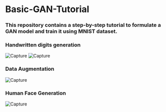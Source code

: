 # Basic-GAN-Tutorial

### This repository contains a step-by-step tutorial to formulate a GAN model and train it using MNIST dataset.

### Handwritten digits generation

![Capture](https://user-images.githubusercontent.com/50166164/208571116-e7cbcb5f-9425-4185-9713-a61a31312e6c.PNG)
![Capture](https://user-images.githubusercontent.com/50166164/208571612-0400cb78-66ec-4d97-9e98-563c4a0548a5.PNG)

### Data Augmentation

![Capture](https://user-images.githubusercontent.com/50166164/208571272-a453c0e0-d851-44e6-a545-5f4ee2d0b3ca.PNG)

### Human Face Generation

![Capture](https://user-images.githubusercontent.com/50166164/208571382-5875eac4-b085-461a-8e5c-18942937478f.PNG)
